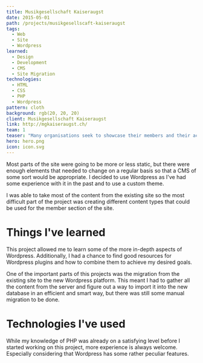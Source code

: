 ```yaml
---
title: Musikgesellschaft Kaiseraugst
date: 2015-05-01
path: /projects/musikgesellscaft-kaiseraugst
tags:
  - Web
  - Site
  - Wordpress
learned:
  - Design
  - Development
  - CMS
  - Site Migration
technologies:
  - HTML
  - CSS
  - PHP
  - Wordpress
pattern: cloth
background: rgb(20, 20, 20)
client: Musikgesellschaft Kaiseraugst
link: http://mgkaiseraugst.ch/
team: 1
teaser: "Many organisations seek to showcase their members and their achievements or handle administrative tasks through a website. So does the brass band of Kaiseraugst, which is why they approached me for the project."
hero: hero.png
icon: icon.svg
---
```


Most parts of the site were going to be more or less static, but there were enough elements that needed to change on a regular basis so that a CMS of some sort would be appropriate. I decided to use Wordpress as I've had some experience with it in the past and to use a custom theme.

I was able to take most of the content from the existing site so the most difficult part of the project was creating different content types that could be used for the member section of the site.

# Things I've learned

This project allowed me to learn some of the more in-depth aspects of Wordpress. Additionally, I had a chance to find good resources for Wordpress plugins and how to combine them to achieve my desired goals.

One of the important parts of this projects was the migration from the existing site to the new Wordpress platform. This meant I had to gather all the content from the server and figure out a way to import it into the new database in an efficient and smart way, but there was still some manual migration to be done.

# Technologies I've used

While my knowledge of PHP was already on a satisfying level before I started working on this project, more experience is always welcome. Especially considering that Wordpress has some rather peculiar features.
